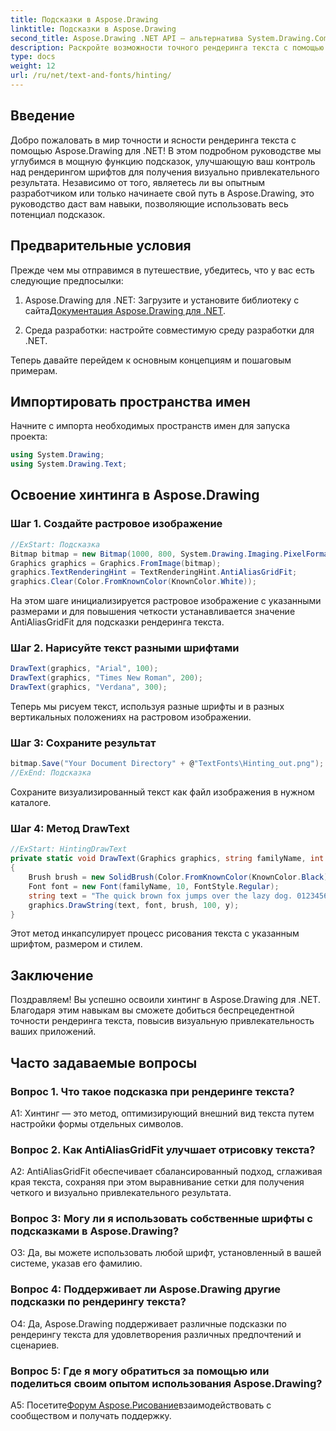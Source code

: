 ```yaml
---
title: Подсказки в Aspose.Drawing
linktitle: Подсказки в Aspose.Drawing
second_title: Aspose.Drawing .NET API — альтернатива System.Drawing.Common
description: Раскройте возможности точного рендеринга текста с помощью Aspose.Drawing для .NET. Овладейте техникой хинтинга для кристально чистых шрифтов.
type: docs
weight: 12
url: /ru/net/text-and-fonts/hinting/
---
```

## Введение

Добро пожаловать в мир точности и ясности рендеринга текста с помощью Aspose.Drawing для .NET! В этом подробном руководстве мы углубимся в мощную функцию подсказок, улучшающую ваш контроль над рендерингом шрифтов для получения визуально привлекательного результата. Независимо от того, являетесь ли вы опытным разработчиком или только начинаете свой путь в Aspose.Drawing, это руководство даст вам навыки, позволяющие использовать весь потенциал подсказок.

## Предварительные условия

Прежде чем мы отправимся в путешествие, убедитесь, что у вас есть следующие предпосылки:

1.  Aspose.Drawing для .NET: Загрузите и установите библиотеку с сайта[Документация Aspose.Drawing для .NET](https://reference.aspose.com/drawing/net/).

2. Среда разработки: настройте совместимую среду разработки для .NET.

Теперь давайте перейдем к основным концепциям и пошаговым примерам.

## Импортировать пространства имен

Начните с импорта необходимых пространств имен для запуска проекта:

```csharp
using System.Drawing;
using System.Drawing.Text;
```

## Освоение хинтинга в Aspose.Drawing

### Шаг 1. Создайте растровое изображение

```csharp
//ExStart: Подсказка
Bitmap bitmap = new Bitmap(1000, 800, System.Drawing.Imaging.PixelFormat.Format32bppPArgb);
Graphics graphics = Graphics.FromImage(bitmap);
graphics.TextRenderingHint = TextRenderingHint.AntiAliasGridFit;
graphics.Clear(Color.FromKnownColor(KnownColor.White));
```

На этом шаге инициализируется растровое изображение с указанными размерами и для повышения четкости устанавливается значение AntiAliasGridFit для подсказки рендеринга текста.

### Шаг 2. Нарисуйте текст разными шрифтами

```csharp
DrawText(graphics, "Arial", 100);
DrawText(graphics, "Times New Roman", 200);
DrawText(graphics, "Verdana", 300);
```

Теперь мы рисуем текст, используя разные шрифты и в разных вертикальных положениях на растровом изображении.

### Шаг 3: Сохраните результат

```csharp
bitmap.Save("Your Document Directory" + @"TextFonts\Hinting_out.png");
//ExEnd: Подсказка
```

Сохраните визуализированный текст как файл изображения в нужном каталоге.

### Шаг 4: Метод DrawText

```csharp
//ExStart: HintingDrawText
private static void DrawText(Graphics graphics, string familyName, int y)
{
    Brush brush = new SolidBrush(Color.FromKnownColor(KnownColor.Black));
    Font font = new Font(familyName, 10, FontStyle.Regular);
    string text = "The quick brown fox jumps over the lazy dog. 0123456789 ~!@#$%^&*()_+-={}[];':\"<>?/,.\\№`";
    graphics.DrawString(text, font, brush, 100, y);
}
```

Этот метод инкапсулирует процесс рисования текста с указанным шрифтом, размером и стилем.

## Заключение

Поздравляем! Вы успешно освоили хинтинг в Aspose.Drawing для .NET. Благодаря этим навыкам вы сможете добиться беспрецедентной точности рендеринга текста, повысив визуальную привлекательность ваших приложений.

## Часто задаваемые вопросы

### Вопрос 1. Что такое подсказка при рендеринге текста?

A1: Хинтинг — это метод, оптимизирующий внешний вид текста путем настройки формы отдельных символов.

### Вопрос 2. Как AntiAliasGridFit улучшает отрисовку текста?

A2: AntiAliasGridFit обеспечивает сбалансированный подход, сглаживая края текста, сохраняя при этом выравнивание сетки для получения четкого и визуально привлекательного результата.

### Вопрос 3: Могу ли я использовать собственные шрифты с подсказками в Aspose.Drawing?

О3: Да, вы можете использовать любой шрифт, установленный в вашей системе, указав его фамилию.

### Вопрос 4: Поддерживает ли Aspose.Drawing другие подсказки по рендерингу текста?

О4: Да, Aspose.Drawing поддерживает различные подсказки по рендерингу текста для удовлетворения различных предпочтений и сценариев.

### Вопрос 5: Где я могу обратиться за помощью или поделиться своим опытом использования Aspose.Drawing?

 A5: Посетите[Форум Aspose.Рисование](https://forum.aspose.com/c/diagram/17)взаимодействовать с сообществом и получать поддержку.